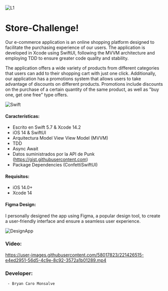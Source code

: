![L1](https://user-images.githubusercontent.com/58017823/221425953-d29e45ee-4fcd-48a4-989e-c4e957356998.png)

# Store-Challenge!


Our e-commerce application is an online shopping platform designed to facilitate the purchasing experience of our users. The application is developed in Xcode using SwiftUI, following the MVVM architecture and employing TDD to ensure greater code quality and stability.

The application offers a wide variety of products from different categories that users can add to their shopping cart with just one click. Additionally, our application has a promotions system that allows users to take advantage of discounts on different products. Promotions include discounts on the purchase of a certain quantity of the same product, as well as "buy one, get one free" type offers.

![Swift](https://img.shields.io/badge/Swift-UI-blue.svg)

#### Características: 
     
- Escrito en Swift 5.7 & Xcode 14.2
- iOS 14 & SwiftUI
- Arquitectura Model View View Model (MVVM)
- TDD
- Async Await
- Datos suministrados por la API de Punk (https://gist.githubusercontent.com)
- Package Dependencies (ConfettiSwiftUI)

#### Requisitos: 

- iOS 14.0+
- Xcode 14

#### Figma Design: 

I personally designed the app using Figma, a popular design tool, to create a user-friendly interface and ensure a seamless user experience.

![DesignApp](https://user-images.githubusercontent.com/58017823/221426330-ce7d89de-6db0-4a94-a3ac-c8ebf5349ca3.png)


### Video:
https://user-images.githubusercontent.com/58017823/221426515-e4ed2951-56d5-4c9e-8c92-3572a1b01289.mp4



### Developer: 
     - Bryan Caro Monsalve





